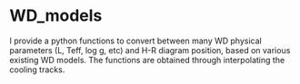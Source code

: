 # WD_models
I provide a python functions to convert between many WD physical parameters (L, Teff, log g, etc) and H-R diagram position, based on various existing WD models. The functions are obtained through interpolating the cooling tracks.
